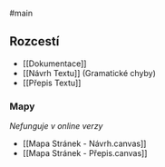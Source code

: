 #main

## Rozcestí
- [[Dokumentace]]
- [[Návrh Textu]] (Gramatické chyby)
- [[Přepis Textu]]

### Mapy
*Nefunguje v online verzy*
- [[Mapa Stránek - Návrh.canvas]]
- [[Mapa Stránek - Přepis.canvas]]